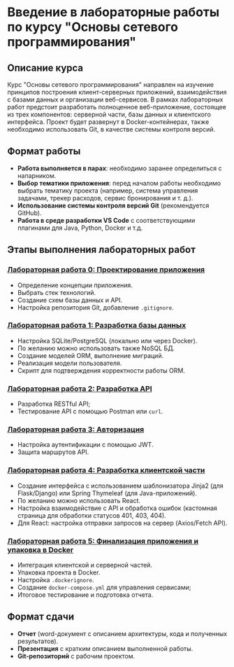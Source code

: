 # Введение в лабораторные работы по курсу "Основы сетевого программирования"

## Описание курса
Курс "Основы сетевого программирования" направлен на изучение принципов построения клиент-серверных приложений, взаимодействия с базами данных и организации веб-сервисов. В рамках лабораторных работ предстоит разработать полноценное веб-приложение, состоящее из трех компонентов: серверной части, базы данных и клиентского интерфейса. Проект будет развернут в Docker-контейнерах, также необходимо использовать Git, в качестве системы контроля версий.

## Формат работы
- **Работа выполняется в парах**: необходимо заранее определиться с напарником.
- **Выбор тематики приложения**: перед началом работы необходимо выбрать тематику проекта (например, система управления задачами, трекер расходов, сервис бронирования и т. д.).
- **Использование системы контроля версий Git** (рекомендуется GitHub).
- **Работа в среде разработки VS Code** с соответствующими плагинами для Java, Python, Docker и т.д.

## Этапы выполнения лабораторных работ
### [Лабораторная работа 0: Проектирование приложения](https://github.com/arkas63/tcp-2025/tree/main/lab00)

- Определение концепции приложения.
- Выбрать стек технологий.
- Создание схем базы данных и API.
- Настройка репозитория Git, добавление `.gitignore`.

### [Лабораторная работа 1: Разработка базы данных](https://github.com/arkas63/tcp-2025/tree/main/lab01)
- Настройка SQLite/PostgreSQL (локально или через Docker).
- По желанию можно использовать также NoSQL БД.
- Создание моделей ORM, выполнение миграций.
- Реализация модели пользователя.
- Скрипт для подтверждения корректности работы ORM.

### [Лабораторная работа 2: Разработка API](https://github.com/arkas63/tcp-2025/tree/main/lab02)
- Разработка RESTful API;
- Тестирование API с помощью Postman или `curl`.

### [Лабораторная работа 3: Авторизация](https://github.com/arkas63/tcp-2025/tree/main/lab03)
- Настройка аутентификации с помощью JWT.
- Защита маршрутов API.

### [Лабораторная работа 4: Разработка клиентской части](https://github.com/arkas63/tcp-2025/tree/main/lab04)
- Создание интерфейса с использованием шаблонизатора Jinja2 (для Flask/Django) или Spring Thymeleaf (для Java-приложений).
- По желанию можно использовать React.
- Настройка взаимодействие с API и обработка ошибок (кастомная страница для обработки статусов 401, 403, 404).
- Для React: настройка отправки запросов на сервер (Axios/Fetch API).

### [Лабораторная работа 5: Финализация приложения и упаковка в Docker](https://github.com/arkas63/tcp-2025/tree/main/lab05)
- Интеграция клиентской и серверной частей.
- Упаковка проекта в Docker.
- Настройка `.dockerignore`.
- Создание `docker-compose.yml` для управления сервисами;
- Итоговое тестирование и подготовка отчета.

## Формат сдачи
- **Отчет** (word-документ с описанием архитектуры, кода и полученных результатов).
- **Презентация** с кратким описанием выполненной работы.
- **Git-репозиторий** с рабочим проектом.
